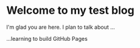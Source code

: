 # Welcome to my test blog

I'm glad you are here. I plan to talk about ...

...learning to build GitHub Pages
